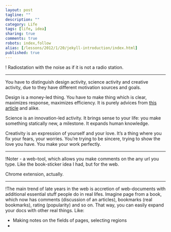 ```yaml
---
layout: post
tagline: ""
description: ""
category: Life
tags: [life, idea]
sharing: true
comments: true
robots: index,follow
alias: [/lessons/2012/1/20/jekyll-introduction/index.html]
published: true
---
```


! Radiostation with the noise as if it is not a radio station.

---

You have to distinguish design activity, science activity and creative activity, due to they have different motivation sources and goals.

Design is a money-led thing. You have to make thing which is clear, maximizes response, maximizes efficiency. It is purely advices from [this article](http://habrahabr.ru/company/adv/blog/186846/) and alike.

Science is an innovation-led activity. It brings sense to your life: you make something statically new, a milestone. It expands human knowledge.

Creativity is an expression of yourself and your love. It’s a thing where you fix your fears, your worries. You’re trying to be sincere, trying to show the love you have. You make your work perfectly.

---

!Noter - a web-tool, which allows you make comments on the any url you type. Like the book-sticker idea I had, but for the web.

Chrome extension, actually.

---

!The main trend of late years in the web is accretion of web-documents with additional essential stuff people do in real lifes. Imagine page from a book, which now has comments (discussion of an articles), bookmarks (real bookmarks), rating (popularity) and so on. That way, you can easily expand your docs with other real things. Like:
- Making notes on the fields of pages, selecting regions
- 